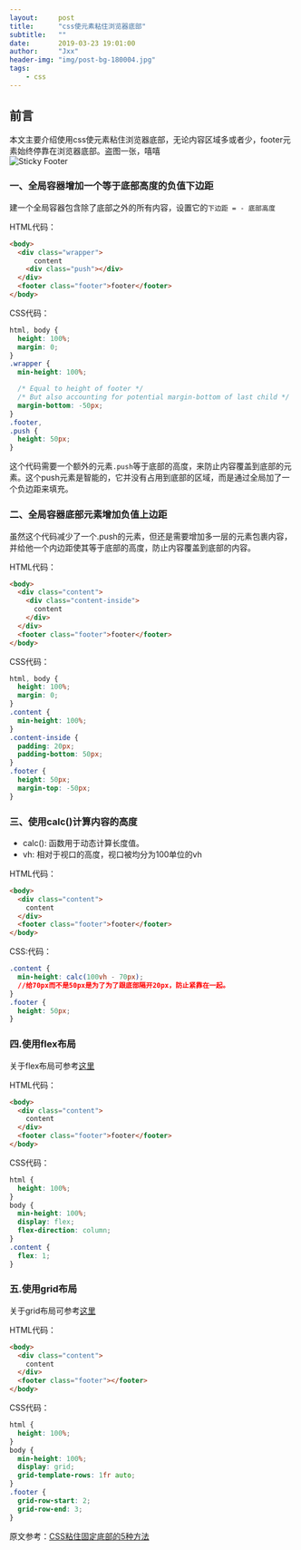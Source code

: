 ```yaml
---
layout:     post
title:      "css使元素粘住浏览器底部"
subtitle:   ""
date:       2019-03-23 19:01:00
author:     "Jxx"
header-img: "img/post-bg-180004.jpg"
tags:
    - css
---
```


## 前言
本文主要介绍使用css使元素粘住浏览器底部，无论内容区域多或者少，footer元素始终停靠在浏览器底部。盗图一张，嘻嘻  
![Sticky Footer](https://onepiece1991.github.io/img/in-post/post-css/sticky-footer.png)

### 一、全局容器增加一个等于底部高度的负值下边距
建一个全局容器包含除了底部之外的所有内容，设置它的`下边距 = - 底部高度`

HTML代码：

```html
<body>
  <div class="wrapper">
      content
    <div class="push"></div>
  </div>
  <footer class="footer">footer</footer>
</body>
```

CSS代码：
```css
html, body {
  height: 100%;
  margin: 0;
}
.wrapper {
  min-height: 100%;

  /* Equal to height of footer */
  /* But also accounting for potential margin-bottom of last child */
  margin-bottom: -50px;
}
.footer,
.push {
  height: 50px;
}
```

这个代码需要一个额外的元素`.push`等于底部的高度，来防止内容覆盖到底部的元素。这个push元素是智能的，它并没有占用到底部的区域，而是通过全局加了一个负边距来填充。

### 二、全局容器底部元素增加负值上边距
虽然这个代码减少了一个.push的元素，但还是需要增加多一层的元素包裹内容，并给他一个内边距使其等于底部的高度，防止内容覆盖到底部的内容。

HTML代码：
```html
<body>
  <div class="content">
    <div class="content-inside">
      content
    </div>
  </div>
  <footer class="footer">footer</footer>
</body>
```

CSS代码：
```css
html, body {
  height: 100%;
  margin: 0;
}
.content {
  min-height: 100%;
}
.content-inside {
  padding: 20px;
  padding-bottom: 50px;
}
.footer {
  height: 50px;
  margin-top: -50px;
}
```

### 三、使用calc()计算内容的高度
- calc(): 函数用于动态计算长度值。
- vh: 相对于视口的高度，视口被均分为100单位的vh

HTML代码：
```html
<body>
  <div class="content">
    content
  </div>
  <footer class="footer">footer</footer>
</body>
```

CSS:代码：
```css
.content {
  min-height: calc(100vh - 70px);
  //给70px而不是50px是为了为了跟底部隔开20px，防止紧靠在一起。
}
.footer {
  height: 50px;
}
```
### 四.使用flex布局
关于flex布局可参考[这里]()

HTML代码：
```html
<body>
  <div class="content">
    content
  </div>
  <footer class="footer">footer</footer>
</body>
```

CSS代码：
```css
html {
  height: 100%;
}
body {
  min-height: 100%;
  display: flex;
  flex-direction: column;
}
.content {
  flex: 1;
}
```

### 五.使用grid布局
关于grid布局可参考[这里]()

HTML代码：
```html
<body>
  <div class="content">
    content
  </div>
  <footer class="footer"></footer>
</body>
```

CSS代码：
```css
html {
  height: 100%;
}
body {
  min-height: 100%;
  display: grid;
  grid-template-rows: 1fr auto;
}
.footer {
  grid-row-start: 2;
  grid-row-end: 3;
}
```

原文参考：[CSS粘住固定底部的5种方法](http://caibaojian.com/css-5-ways-sticky-footer.html)